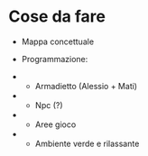 # Cose da fare

- Mappa concettuale 

- Programmazione: </br>
- - Armadietto (Alessio + Mati) </br>
- - Npc (?) </br>
- - Aree gioco </br>
- - Ambiente verde e rilassante </br>
